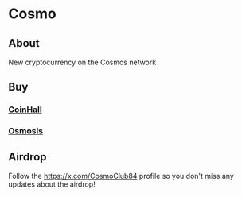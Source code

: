 # Cosmo
## About
New cryptocurrency on the Cosmos network
## Buy 
### [CoinHall](https://coinhall.org/swap?fromChain=osmosis-1&fromAsset=ibc%2F498A0751C798A0D9A389AA3691123DADA57DAA4FE165D5C75894505B876BA6E4&toChain=osmosis-1&toAsset=ibc%2F4925733868E7999F5822C961ADE9470A7FC5FA4A560BAE1DE102783C3F64C201)
### [Osmosis](https://app.osmosis.zone/?from=USDC&to=COSMO)
## Airdrop
Follow the https://x.com/CosmoClub84 profile so you don't miss any updates about the airdrop!
